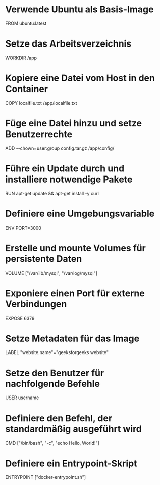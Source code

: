 # Verwende Ubuntu als Basis-Image
FROM ubuntu:latest

# Setze das Arbeitsverzeichnis
WORKDIR /app

# Kopiere eine Datei vom Host in den Container
COPY localfile.txt /app/localfile.txt

# Füge eine Datei hinzu und setze Benutzerrechte
ADD --chown=user:group config.tar.gz /app/config/

# Führe ein Update durch und installiere notwendige Pakete
RUN apt-get update && apt-get install -y curl

# Definiere eine Umgebungsvariable
ENV PORT=3000

# Erstelle und mounte Volumes für persistente Daten
VOLUME ["/var/lib/mysql", "/var/log/mysql"]

# Exponiere einen Port für externe Verbindungen
EXPOSE 6379

# Setze Metadaten für das Image
LABEL "website.name"="geeksforgeeks website"

# Setze den Benutzer für nachfolgende Befehle
USER username

# Definiere den Befehl, der standardmäßig ausgeführt wird
CMD ["/bin/bash", "-c", "echo Hello, World!"]

# Definiere ein Entrypoint-Skript
ENTRYPOINT ["docker-entrypoint.sh"]